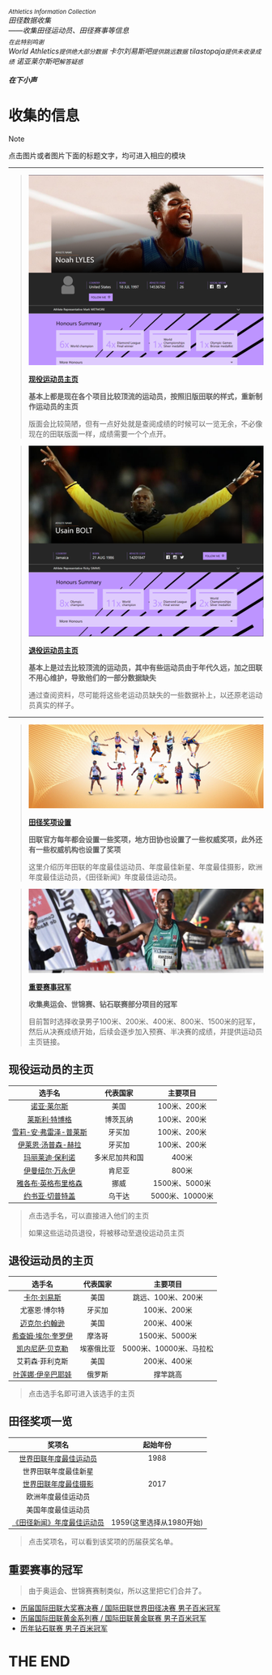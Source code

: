 ###### <sub>Athletics Information Collection</sub><br>田径数据收集<br>*——收集田径运动员、田径赛事等信息*<br><sub>在此特别鸣谢</sub><br>*World Athletics`提供绝大部分数据`* *卡尔刘易斯吧`提供跳远数据`* *tilastopaja`提供未收录成绩`* *诺亚莱尔斯吧`解答疑惑`*<br><br>**在下小声**

# 收集的信息

> [!NOTE]
>
> 点击图片或者图片下面的标题文字，均可进入相应的模块

---

> [![](./Assets/现役运动员.png)](#1)
> 
> **[现役运动员主页](#1)**
> 
> **基本上都是现在各个项目比较顶流的运动员，按照旧版田联的样式，重新制作运动员的主页**
> 
> 版面会比较简陋，但有一点好处就是查阅成绩的时候可以一览无余，不必像现在的田联版面一样，成绩需要一个个点开。
> 

> [![退役运动员主页](./Assets/退役运动员主页.png)](#2)
> 
> **[退役运动员主页](#2)**
> 
> **基本上是过去比较顶流的运动员，其中有些运动员由于年代久远，加之田联不用心维护，导致他们的一部分数据缺失**
> 
> 通过查阅资料，尽可能将这些老运动员缺失的一些数据补上，以还原老运动员真实的样子。
> 

---

> [![田径奖项设置](./Assets/奖项.jpg)](#3)
> 
> **[田径奖项设置](#3)**
> 
> **田联官方每年都会设置一些奖项，地方田协也设置了一些权威奖项，此外还有一些权威机构也设置了奖项**
> 
> 这里介绍历年田联的年度最佳运动员、年度最佳新星、年度最佳摄影，欧洲年度最佳运动员，《田径新闻》年度最佳运动员。
> 

> [![重要赛事成绩](./Assets/冠军.jpg)](#4)
> 
> **[重要赛事冠军](#4)**
> 
> **收集奥运会、世锦赛、钻石联赛部分项目的冠军**
> 
> 目前暂时选择收录男子100米、200米、400米、800米、1500米的冠军，然后从决赛成绩开始，后续会逐步加入预赛、半决赛的成绩，并提供运动员主页链接。
> 

## 现役运动员的主页<a id='1'></a>

|                            选手名                            |    代表国家    |    主要项目     |
| :----------------------------------------------------------: | :------------: | :-------------: |
| [诺亚·莱尔斯](./Athlete/Men/Sprinter/Noah-Lyles/Profile.md)  |      美国      |  100米、200米   |
| [莱斯利·特博格](./Athlete/Men/Sprinter/Letsile-Tebogo/Profile.md) |    博茨瓦纳    |  100米、200米   |
| [雪莉-安·弗雷泽-普莱斯](./Athlete/Women/Sprinter/Shelly-Ann-Fraser-Pryce/Profile.md) |     牙买加     |  100米、200米   |
| [伊莱恩·汤普森-赫拉](./Athlete/Women/Sprinter/Elaine-Thompson-Herah/Profile.md) |     牙买加     |  100米、200米   |
| [玛丽莱迪·保利诺](./Athlete/Women/Sprinter/Marileidy-Paulino/Profile.md) | 多米尼加共和国 |      400米      |
| [伊曼纽尔·万永伊](./Athlete/Men/Middle-Distance/Emmanuel-Wanyonyi/Profile.md) |     肯尼亚     |      800米      |
| [雅各布·英格布里格森](./Athlete/Men/Middle-Distance/Jakob-Ingebrigtsen/Profile.md) |      挪威      | 1500米、5000米  |
| [约书亚·切普特盖](./Athlete/Men/Long-Distance/Joshua-Cheptegei/Profile.md) |     乌干达     | 5000米、10000米 |

> 点击选手名，可以直接进入他们的主页
>
> 如果这些运动员退役，将被移动至退役运动员主页

## 退役运动员的主页<a id='2'></a>

|                            选手名                            |  代表国家  |        主要项目         |
| :----------------------------------------------------------: | :--------: | :---------------------: |
| [卡尔·刘易斯](./Athlete/Men/Sprinter/Carl-Lewis/Profile.md)  |    美国    |   跳远、100米、200米    |
|                        尤塞恩·博尔特                         |   牙买加   |      100米、200米       |
| [迈克尔·约翰逊](./Athlete/Men/Sprinter/Michael-Johnson/Profile.md) |    美国    |      200米、400米       |
| [希查姆·埃尔·奎罗伊](./Athlete/Men/Middle-Distance/Hicham-El-Guerrouj/Profile.md) |   摩洛哥   |     1500米、5000米      |
| [凯内尼萨·贝克勒](./Athlete/Men/Long-Distance/Kenenisa-Bekele/Profile.md) | 埃塞俄比亚 | 5000米、10000米、马拉松 |
|                       艾莉森·菲利克斯                        |    美国    |      200米、400米       |
| [叶莲娜·伊辛巴耶娃](./Athlete/Women/Jump/Yelena-Isinbayeva/Profile.md) |   俄罗斯   |        撑竿跳高         |

> 点击选手名即可进入该选手的主页

## 田径奖项一览<a id='3'></a>

|                            奖项名                            |         起始年份         |
| :----------------------------------------------------------: | :----------------------: |
| [世界田联年度最佳运动员](./Awards/World-Athlete-Of-The-Year/List-simple.md) |           1988           |
|                     世界田联年度最佳新星                     |                          |
| [世界田联年度最佳摄影](./Awards/Photograph-Of-The-Year/List.md) |           2017           |
|                      欧洲年度最佳运动员                      |                          |
|                      美国年度最佳运动员                      |                          |
| [《田径新闻》年度最佳运动员](./Awards/Track-And-Field-News/List-simple.md) | 1959(这里选择从1980开始) |

> 点击奖项名，可以看到该奖项的历届获奖名单。

## 重要赛事的冠军<a id='4'></a>

> 由于奥运会、世锦赛赛制类似，所以这里把它们合并了。

- [历届国际田联大奖赛决赛 / 国际田联世界田径决赛 男子百米冠军](./Champion/League/Final.md)
- [历届国际田联黄金系列赛 / 国际田联黄金联赛 男子百米冠军](./Champion/League/Gold.md)
- [历年钻石联赛 男子百米冠军](./Champion/League/Diamond.md)



# THE END
